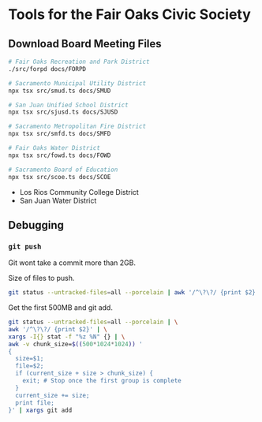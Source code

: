 # Tools for the Fair Oaks Civic Society


## Download Board Meeting Files


```sh
# Fair Oaks Recreation and Park District
./src/forpd docs/FORPD

# Sacramento Municipal Utility District
npx tsx src/smud.ts docs/SMUD

# San Juan Unified School District
npx tsx src/sjusd.ts docs/SJUSD

# Sacramento Metropolitan Fire District
npx tsx src/smfd.ts docs/SMFD

# Fair Oaks Water District
npx tsx src/fowd.ts docs/FOWD

# Sacramento Board of Education
npx tsx src/scoe.ts docs/SCOE

```

- Los Rios Community College District
- San Juan Water District


## Debugging

### `git push`

Git wont take a commit more than 2GB.

Size of files to push.

```sh
git status --untracked-files=all --porcelain | awk '/^\?\?/ {print $2}' | tr '\n' '\0' | xargs -0 stat -f%z | awk '{s+=$1} END {print s}' | numfmt --to=iec
```

Get the first 500MB and git add.

```sh
git status --untracked-files=all --porcelain | \
awk '/^\?\?/ {print $2}' | \
xargs -I{} stat -f "%z %N" {} | \
awk -v chunk_size=$((500*1024*1024)) '
{
  size=$1;
  file=$2;
  if (current_size + size > chunk_size) {
    exit; # Stop once the first group is complete
  }
  current_size += size;
  print file;
}' | xargs git add
```
